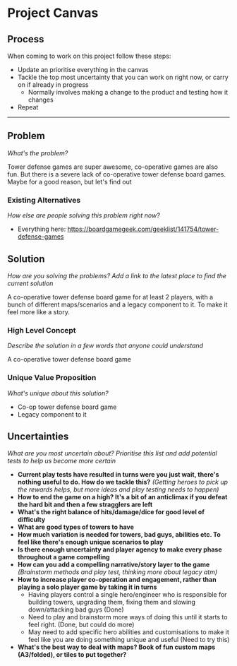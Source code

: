 # Project Canvas

## Process

When coming to work on this project follow these steps:

- Update an prioritise everything in the canvas
- Tackle the top most uncertainty that you can work on right now, or carry on if already in progress
  - Normally involves making a change to the product and testing how it changes
- Repeat

---

## Problem

_What's the problem?_

Tower defense games are super awesome, co-operative games are also fun. But there is a severe lack of co-operative tower defense board games. Maybe for a good reason, but let's find out

### Existing Alternatives

_How else are people solving this problem right now?_

- Everything here: https://boardgamegeek.com/geeklist/141754/tower-defense-games

## Solution

_How are you solving the problems? Add a link to the latest place to find the current solution_

A co-operative tower defense board game for at least 2 players, with a bunch of different maps/scenarios and a legacy component to it. To make it feel more like a story.

### High Level Concept

_Describe the solution in a few words that anyone could understand_

A co-operative tower defense board game

### Unique Value Proposition

_What's unique about this solution?_

- Co-op tower defense board game
- Legacy component to it

## Uncertainties

_What are you most uncertain about? Prioritise this list and add potential tests to help us become more certain_

- **Current play tests have resulted in turns were you just wait, there's nothing useful to do. How do we tackle this?** _(Getting heroes to pick up the rewards helps, but more ideas and play testing needs to happen)_
- **How to end the game on a high? It's a bit of an anticlimax if you defeat the hard bit and then a few stragglers are left**
- **What's the right balance of hits/damage/dice for good level of difficulty**
- **What are good types of towers to have**
- **How much variation is needed for towers, bad guys, abilities etc. To feel like there's enough unique scenarios to play**
- **Is there enough uncertainty and player agency to make every phase throughout a game compelling**
- **How can you add a compelling narrative/story layer to the game** _(Brainstorm methods and play test, thinking more about legacy atm)_
- **How to increase player co-operation and engagement, rather than playing a solo player game by taking it in turns**
  - Having players control a single hero/engineer who is responsible for building towers, upgrading them, fixing them and slowing down/attacking bad guys (Done)
  - Need to play and brainstorm more ways of doing this until it starts to feel right. (Done, but could do more)
  - May need to add specific hero abilities and customisations to make it feel like you are doing something unique and useful (Need to try this)
- **What's the best way to deal with maps? Book of fun custom maps (A3/folded), or tiles to put together?**
